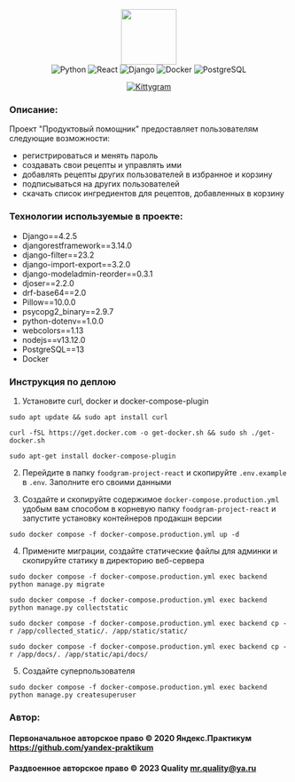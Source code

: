 <div id="header" align="center">
  <img src="https://media.giphy.com/media/M9gbBd9nbDrOTu1Mqx/giphy.gif" width="100"/>
</div>
<div id="badges" align="center">
  <img src="https://img.shields.io/badge/Python-blue?style=for-the-badge&logo=python&logoColor=yellow" alt="Python"/>
  <img src="https://img.shields.io/badge/React-white?style=for-the-badge&logo=react&logoColor=blue" alt="React"/>
  <img src="https://img.shields.io/badge/Django-dark_green?style=for-the-badge&logo=django&logoColor=white" alt="Django"/>
  <img src="https://img.shields.io/badge/Docker-blue?style=for-the-badge&logo=docker&logoColor=white" alt="Docker"/>
  <img src="https://img.shields.io/badge/PostgreSQL-white?style=for-the-badge&logo=postgresql&logoColor=blue" alt="PostgreSQL"/>

<a href="https://git.io/typing-svg"><img src="https://readme-typing-svg.herokuapp.com?font=Fira+Code&size=25&pause=500&color=F70000&center=true&vCenter=true&width=435&lines=Foodgram" alt="Kittygram" /></a>
</div>


### Описание:
Проект "Продуктовый помощник" предоставляет пользователям следующие возможности:

- регистрироваться и менять пароль
- создавать свои рецепты и управлять ими
- добавлять рецепты других пользователей в избранное и корзину
- подписываться на других пользователей
- скачать список ингредиентов для рецептов, добавленных в корзину

### Технологии используемые в проекте:
- Django==4.2.5
- djangorestframework==3.14.0
- django-filter==23.2
- django-import-export==3.2.0
- django-modeladmin-reorder==0.3.1
- djoser==2.2.0
- drf-base64==2.0
- Pillow==10.0.0
- psycopg2_binary==2.9.7
- python-dotenv==1.0.0
- webcolors==1.13
- nodejs==v13.12.0
- PostgreSQL==13
- Docker

### Инструкция по деплою
1) Установите curl, docker и docker-compose-plugin
```
sudo apt update && sudo apt install curl
```
```
curl -fSL https://get.docker.com -o get-docker.sh && sudo sh ./get-docker.sh
```
```
sudo apt-get install docker-compose-plugin
```
2) Перейдите в папку `foodgram-project-react` и скопируйте `.env.example` в `.env`. Заполните его своими данными

3) Создайте и скопируйте содержимое `docker-compose.production.yml` удобым вам способом в корневую папку `foodgram-project-react` и запустите установку контейнеров продакшн версии
```
sudo docker compose -f docker-compose.production.yml up -d
```
4) Примените миграции, создайте статические файлы для админки и скопируйте статику в директорию веб-сервера
```
sudo docker compose -f docker-compose.production.yml exec backend python manage.py migrate
```
```
sudo docker compose -f docker-compose.production.yml exec backend python manage.py collectstatic
```
```
sudo docker compose -f docker-compose.production.yml exec backend cp -r /app/collected_static/. /app/static/static/
```
```
sudo docker compose -f docker-compose.production.yml exec backend cp -r /app/docs/. /app/static/api/docs/
```
5) Создайте суперпользователя
```
sudo docker compose -f docker-compose.production.yml exec backend python manage.py createsuperuser
```

### Автор:
#### Первоначальное авторское право © 2020 Яндекс.Практикум <https://github.com/yandex-praktikum>
#### Раздвоенное авторское право © 2023 Quality <mr.quality@ya.ru>
